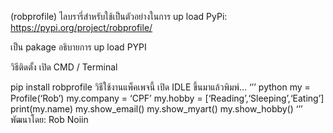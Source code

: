 (robprofile) ไลบรารี่สำหรับใช้เป็นตัวอย่างในการ up load
PyPi: https://pypi.org/project/robprofile/

เป็น pakage อธิบายการ up load PYPI

วิธีติดตั้ง
เปิด CMD / Terminal

pip install robprofile
วิธีใช้งานแพ็คเพจนี้
เปิด IDLE ขึ้นมาแล้วพิมพ์…
‘’’ python
my = Profile(‘Rob’)
my.company = ‘CPF’
my.hobby = [‘Reading’,‘Sleeping’,‘Eating’]
print(my.name)
my.show_email()
my.show_myart()
my.show_hobby()
‘’’
พัฒนาโดย: Rob Noiin